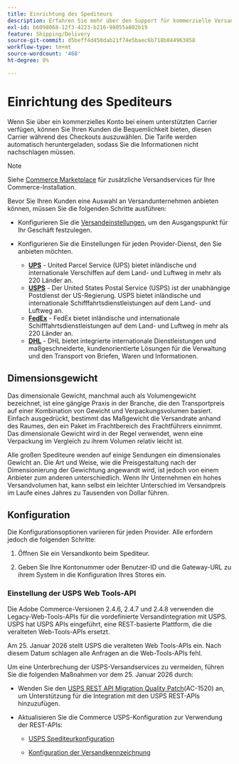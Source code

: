 ```yaml
---
title: Einrichtung des Spediteurs
description: Erfahren Sie mehr über den Support für kommerzielle Versandkonten, der für Ihren Shop verfügbar ist.
exl-id: b6098068-12f3-4223-b216-98055a802b19
feature: Shipping/Delivery
source-git-commit: d5beff4d450dab21f74e5baec6b718b844963858
workflow-type: tm+mt
source-wordcount: '468'
ht-degree: 0%

---
```


# Einrichtung des Spediteurs

Wenn Sie über ein kommerzielles Konto bei einem unterstützten Carrier verfügen, können Sie Ihren Kunden die Bequemlichkeit bieten, diesen Carrier während des Checkouts auszuwählen. Die Tarife werden automatisch heruntergeladen, sodass Sie die Informationen nicht nachschlagen müssen.

>[!NOTE]
>
>Siehe [Commerce Marketplace](../getting-started/commerce-marketplace.md) für zusätzliche Versandservices für Ihre Commerce-Installation.

Bevor Sie Ihren Kunden eine Auswahl an Versandunternehmen anbieten können, müssen Sie die folgenden Schritte ausführen:

- Konfigurieren Sie die [Versandeinstellungen](shipping-settings.md), um den Ausgangspunkt für Ihr Geschäft festzulegen.

- Konfigurieren Sie die Einstellungen für jeden Provider-Dienst, den Sie anbieten möchten.

   - [**UPS**](ups.md) - United Parcel Service (UPS) bietet inländische und internationale Verschiffen auf dem Land- und Luftweg in mehr als 220 Länder an.
   - [**USPS**](usps.md) - Der United States Postal Service (USPS) ist der unabhängige Postdienst der US-Regierung. USPS bietet inländische und internationale Schifffahrtsdienstleistungen auf dem Land- und Luftweg an.
   - [**FedEx**](fedex.md) - FedEx bietet inländische und internationale Schifffahrtsdienstleistungen auf dem Land- und Luftweg in mehr als 220 Länder an.
   - [**DHL**](dhl.md) - DHL bietet integrierte internationale Dienstleistungen und maßgeschneiderte, kundenorientierte Lösungen für die Verwaltung und den Transport von Briefen, Waren und Informationen.

## Dimensionsgewicht

Das dimensionale Gewicht, manchmal auch als Volumengewicht bezeichnet, ist eine gängige Praxis in der Branche, die den Transportpreis auf einer Kombination von Gewicht und Verpackungsvolumen basiert. Einfach ausgedrückt, bestimmt das Maßgewicht die Versandrate anhand des Raumes, den ein Paket im Frachtbereich des Frachtführers einnimmt. Das dimensionale Gewicht wird in der Regel verwendet, wenn eine Verpackung im Vergleich zu ihrem Volumen relativ leicht ist.

Alle großen Spediteure wenden auf einige Sendungen ein dimensionales Gewicht an. Die Art und Weise, wie die Preisgestaltung nach der Dimensionierung der Gewichtung angewandt wird, ist jedoch von einem Anbieter zum anderen unterschiedlich. Wenn Ihr Unternehmen ein hohes Versandvolumen hat, kann selbst ein leichter Unterschied im Versandpreis im Laufe eines Jahres zu Tausenden von Dollar führen.

## Konfiguration

Die Konfigurationsoptionen variieren für jeden Provider. Alle erfordern jedoch die folgenden Schritte:

1. Öffnen Sie ein Versandkonto beim Spediteur.

1. Geben Sie Ihre Kontonummer oder Benutzer-ID und die Gateway-URL zu ihrem System in die Konfiguration Ihres Stores ein.

### Einstellung der USPS Web Tools-API

Die Adobe Commerce-Versionen 2.4.6, 2.4.7 und 2.4.8 verwenden die Legacy-Web-Tools-APIs für die vordefinierte Versandintegration mit USPS. USPS hat USPS APIs eingeführt, eine REST-basierte Plattform, die die veralteten Web-Tools-APIs ersetzt.

Am 25. Januar 2026 stellt USPS die veralteten Web Tools-APIs ein. Nach diesem Datum schlagen alle Anfragen an die Web-Tools-APIs fehl.

Um eine Unterbrechung der USPS-Versandservices zu vermeiden, führen Sie die folgenden Maßnahmen vor dem 25. Januar 2026 durch:

- Wenden Sie den [USPS REST API Migration Quality Patch](https://experienceleague.adobe.com/docs/commerce-knowledge-base/kb/troubleshooting/known-issues-patches-attached/usps-rest-api-migration-patch.html)&#x200B;(AC-1520) an, um Unterstützung für die Integration mit den USPS REST-APIs hinzuzufügen.

- Aktualisieren Sie die Commerce USPS-Konfiguration zur Verwendung der REST-APIs:

   - [USPS Spediteurkonfiguration](usps.md)

   - [Konfiguration der Versandkennzeichnung](shipping-label-create.md)

